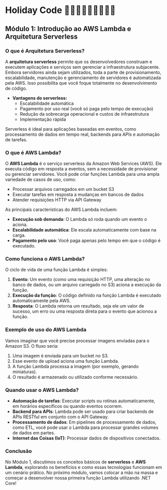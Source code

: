 # Holiday Code 🥳🎉💃🕺👯👯‍♂️👯‍♀️
## Módulo 1: Introdução ao AWS Lambda e Arquitetura Serverless

### O que é Arquitetura Serverless?

A **arquitetura serverless** permite que os desenvolvedores construam e executem aplicações e serviços sem gerenciar a infraestrutura subjacente. Embora servidores ainda sejam utilizados, toda a parte de provisionamento, escalabilidade, manutenção e gerenciamento de servidores é automatizada pela AWS. Isso possibilita que você foque totalmente no desenvolvimento de código.

- **Vantagens do serverless:**
  - Escalabilidade automática
  - Pagamento por uso real (você só paga pelo tempo de execução)
  - Redução da sobrecarga operacional e custos de infraestrutura
  - Implementação rápida

Serverless é ideal para aplicações baseadas em eventos, como processamento de dados em tempo real, backends para APIs e automação de tarefas.

### O que é AWS Lambda?

O **AWS Lambda** é o serviço serverless da Amazon Web Services (AWS). Ele executa código em resposta a eventos, sem a necessidade de provisionar ou gerenciar servidores. Você pode criar funções Lambda para uma ampla variedade de casos de uso, como:

- Processar arquivos carregados em um bucket S3
- Executar tarefas em resposta a mudanças em bancos de dados
- Atender requisições HTTP via API Gateway

As principais características do AWS Lambda incluem:

- **Execução sob demanda**: O Lambda só roda quando um evento o aciona.
- **Escalabilidade automática**: Ele escala automaticamente com base na carga.
- **Pagamento pelo uso**: Você paga apenas pelo tempo em que o código é executado.

### Como funciona o AWS Lambda?

O ciclo de vida de uma função Lambda é simples:

1. **Evento**: Um evento (como uma requisição HTTP, uma alteração no banco de dados, ou um arquivo carregado no S3) aciona a execução da função.
2. **Execução da função**: O código definido na função Lambda é executado automaticamente pela AWS.
3. **Resposta**: O Lambda retorna um resultado, seja ele um valor de sucesso, um erro ou uma resposta direta para o evento que acionou a função.

### Exemplo de uso do AWS Lambda

Vamos imaginar que você precise processar imagens enviadas para o Amazon S3. O fluxo seria:

1. Uma imagem é enviada para um bucket no S3.
2. Esse evento de upload aciona uma função Lambda.
3. A função Lambda processa a imagem (por exemplo, gerando miniaturas).
4. O resultado é armazenado ou utilizado conforme necessário.

### Quando usar o AWS Lambda?

- **Automação de tarefas**: Executar scripts ou rotinas automaticamente, em horários específicos ou quando eventos ocorrem.
- **Backend para APIs**: Lambda pode ser usado para criar backends de APIs RESTful em conjunto com o API Gateway.
- **Processamento de dados**: Em pipelines de processamento de dados, como ETL, você pode usar o Lambda para processar grandes volumes de dados em partes.
- **Internet das Coisas (IoT)**: Processar dados de dispositivos conectados.

### Conclusão

No Módulo 1, discutimos os conceitos básicos de **serverless** e **AWS Lambda**, explorando os benefícios e como essas tecnologias funcionam em um cenário prático. No próximo módulo, vamos colocar a mão na massa e começar a desenvolver nossa primeira função Lambda utilizando .NET Core!
